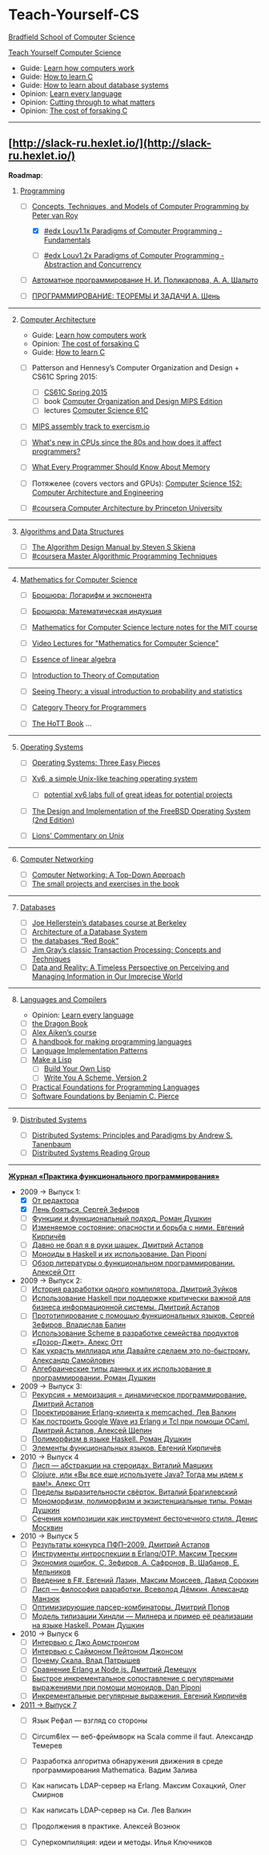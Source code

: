 # Teach-Yourself-CS

[Bradfield School of Computer Science](https://bradfieldcs.com/)

[Teach Yourself Computer Science](https://teachyourselfcs.com/)

- Guide: [Learn how computers work](https://blog.bradfieldcs.com/learn-how-computers-work-e7d33dba0238)
- Guide: [How to learn C](https://blog.bradfieldcs.com/how-to-learn-c-59222a627a4c)
- Guide: [How to learn about database systems](https://blog.bradfieldcs.com/how-to-learn-about-database-systems-40c7432f471d)
- Opinion: [Learn every language](https://blog.bradfieldcs.com/in-2017-learn-every-language-59b11f68eee)
- Opinion: [Cutting through to what matters](https://bradfieldcs.com/knives/)
- Opinion: [The cost of forsaking C](https://blog.bradfieldcs.com/the-cost-of-forsaking-c-113986438784)
---
[http://slack-ru.hexlet.io/](http://slack-ru.hexlet.io/)
---
__Roadmap__:

1. [Programming](https://teachyourselfcs.com/#programming)
     
    - [ ] [Concepts, Techniques, and Models of Computer Programming by Peter van Roy](http://www.epsa.org/forms/uploadFiles/3B6300000000.filename.booksingle.pdf)
 
      - [X] [#edx Louv1.1x Paradigms of Computer Programming - Fundamentals](https://www.edx.org/course/paradigms-computer-programming-louvainx-louv1-1x-1)

      - [ ] [#edx Louv1.2x Paradigms of Computer Programming - Abstraction and Concurrency](https://courses.edx.org/courses/course-v1:LouvainX+Louv1.2x+3T2016/info)
      
   - [ ] [Автоматное программирование Н. И. Поликарпова, А. А. Шалыто](http://is.ifmo.ru/books/_book.pdf)
   
   - [ ] [ПРОГРАММИРОВАНИЕ: ТЕОРЕМЫ И ЗАДАЧИ А. Шень](http://www.e-academy7.narod.ru/COURSES/PROGRAM/LITERATURA/01shen.PDF)
      
---
      
2. [Computer Architecture](https://teachyourselfcs.com/#architecture)
   
    - Guide: [Learn how computers work](https://blog.bradfieldcs.com/learn-how-computers-work-e7d33dba0238)
    - Opinion: [The cost of forsaking C](https://blog.bradfieldcs.com/the-cost-of-forsaking-c-113986438784)
    - Guide: [How to learn C](https://blog.bradfieldcs.com/how-to-learn-c-59222a627a4c)
    
    - [ ] Patterson and Hennesy’s Computer Organization and Design + CS61C Spring 2015:
        
        - [ ] [CS61C Spring 2015](http://inst.eecs.berkeley.edu/~cs61c/sp15/)
        - [ ] book [Computer Organization and Design MIPS Edition](https://www.amazon.com/gp/product/0124077269?pldnSite=1)
        - [ ] lectures [Computer Science 61C](https://www.youtube.com/watch?v=gJJeUFyuvvg&list=PL-XXv-cvA_iCl2-D-FS5mk0jFF6cYSJs_)
    
    - [ ] [MIPS assembly track to exercism.io](http://exercism.io/languages/mips/about)
    
    - [ ] [What's new in CPUs since the 80s and how does it affect programmers?](https://danluu.com/new-cpu-features/)
    - [ ] [What Every Programmer Should Know About Memory](https://people.freebsd.org/~lstewart/articles/cpumemory.pdf)
    
    - [ ] Потяжелее (covers vectors and GPUs): [Computer Science 152: Computer Architecture and Engineering](http://www-inst.eecs.berkeley.edu/~cs152/fa16/)
    
    - [ ] [#coursera Computer Architecture by Princeton University](https://www.coursera.org/learn/comparch)
    
---

3. [Algorithms and Data Structures](https://teachyourselfcs.com/#algorithms)
        
    - [ ] [The Algorithm Design Manual by Steven S Skiena](https://teachyourselfcs.com/#algorithms)
    - [ ] [#coursera Master Algorithmic Programming Techniques](https://www.coursera.org/specializations/data-structures-algorithms)

---

4. [Mathematics for Computer Science](https://teachyourselfcs.com/#math)

    - [ ] [Брошюра: Логарифм и экспонента](http://www.mccme.ru/free-books/shen/shen-log.pdf)
    - [ ] [Брошюра: Математическая индукция](http://www.mccme.ru/free-books/shen/shen-induction.pdf)
    - [ ] [Mathematics for Computer Science lecture notes for the MIT course](https://courses.csail.mit.edu/6.042/spring17/mcs.pdf)
    - [ ] [Video Lectures for "Mathematics for Computer Science"](https://ocw.mit.edu/courses/electrical-engineering-and-computer-science/6-042j-mathematics-for-computer-science-fall-2010/video-lectures/)
    - [ ] [Essence of linear algebra](https://www.youtube.com/playlist?list=PLZHQObOWTQDPD3MizzM2xVFitgF8hE_ab)
    - [ ] [Introduction to Theory of Computation](http://cglab.ca/~michiel/TheoryOfComputation/TheoryOfComputation.pdf)
    
    - [ ] [Seeing Theory: a visual introduction to probability and statistics](http://students.brown.edu/seeing-theory/)
    
    - [ ] [Category Theory for Programmers](https://bartoszmilewski.com/2014/10/28/category-theory-for-programmers-the-preface/)
    - [ ] [The HoTT Book](https://homotopytypetheory.org/book/)
    ...
     
---

5. [Operating Systems](https://teachyourselfcs.com/#operating-systems)

    - [ ] [Operating Systems: Three Easy Pieces](http://pages.cs.wisc.edu/~remzi/OSTEP/)
    
    - [ ] [Xv6, a simple Unix-like teaching operating system](https://pdos.csail.mit.edu/6.828/2016/xv6.html)
        - [ ] [potential xv6 labs full of great ideas for potential projects](http://pages.cs.wisc.edu/~remzi/OSTEP/lab-projects-xv6.pdf)
        
    - [ ] [The Design and Implementation of the FreeBSD Operating System (2nd Edition)](https://www.amazon.com/Design-Implementation-FreeBSD-Operating-System/dp/0321968972/)
    
    - [ ] [Lions' Commentary on Unix](https://www.amazon.com/Lions-Commentary-Unix-John/dp/1573980137/)

---

6. [Computer Networking](https://teachyourselfcs.com/#networking)

    - [ ] [Computer Networking: A Top-Down Approach](https://teachyourselfcs.com/#networking) 
    - [ ] [The small projects and exercises in the book](http://www-net.cs.umass.edu/wireshark-labs/)
    
---

7. [Databases](https://teachyourselfcs.com/#databases)

    - [ ] [Joe Hellerstein’s databases course at Berkeley](https://www.youtube.com/watch?v=dY48_UZhvhw&list=PL-XXv-cvA_iBVK2QzAV-R7NMA1ZkaiR2y)
    - [ ] [Architecture of a Database System](http://db.cs.berkeley.edu/papers/fntdb07-architecture.pdf)
    - [ ] [the databases “Red Book”](http://www.redbook.io/)
    - [ ] [Jim Gray’s classic Transaction Processing: Concepts and Techniques ](https://www.amazon.com/Transaction-Processing-Concepts-Techniques-Management/dp/1558601902)
    - [ ] [Data and Reality: A Timeless Perspective on Perceiving and Managing Information in Our Imprecise World](https://www.amazon.com/Data-Reality-Perspective-Perceiving-Information/dp/1935504215)

---

8. [Languages and Compilers](https://teachyourselfcs.com/#languages)

    - Opinion: [Learn every language](https://blog.bradfieldcs.com/in-2017-learn-every-language-59b11f68eee)
    - [ ] [the Dragon Book](https://www.amazon.com/gp/product/0321486811?pldnSite=1)
    - [ ] [Alex Aiken’s course](https://lagunita.stanford.edu/courses/Engineering/Compilers/Fall2014/about)
    - [ ] [A handbook for making programming languages](http://www.craftinginterpreters.com/)
    - [ ] [Language Implementation Patterns](https://www.amazon.com/gp/product/193435645X?pldnSite=1)
    - [ ] [Make a Lisp](https://github.com/kanaka/mal)
        - [ ] [Build Your Own Lisp](http://www.buildyourownlisp.com/)
        - [ ] [Write You A Scheme, Version 2](https://wespiser.com/writings/wyas/home.html?utm_content=buffer5ca75&utm_medium=social&utm_source=twitter.com&utm_campaign=buffer)
        
    - [ ] [Practical Foundations for Programming Languages](https://www.amazon.com/Practical-Foundations-Programming-Languages-Robert/dp/1107150302/ref=pd_sim_14_13?_encoding=UTF8&pd_rd_i=1107150302&pd_rd_r=YEG9BPQGS65XC8WMPXYA&pd_rd_w=SOtXs&pd_rd_wg=JrKY4&psc=1&refRID=YEG9BPQGS65XC8WMPXYA)
    - [ ] [Software Foundations by Benjamin C. Pierce](http://www.cis.upenn.edu/~bcpierce/sf/current/index.html)
    
---

9. [Distributed Systems](https://teachyourselfcs.com/#distributed-systems)

    - [ ] [Distributed Systems: Principles and Paradigms by Andrew S. Tanenbaum](https://www.amazon.com/Distributed-Systems-Principles-Andrew-Tanenbaum/dp/153028175X)
    - [ ] [Distributed Systems Reading Group](http://dsrg.pdos.csail.mit.edu/papers/) 
---

[__Журнал «Практика функционального программирования»__](http://fprog.ru/)

  * 2009 → Выпуск 1:
    - [X] [От редактора](http://fprog.ru/2009/issue1/lev-walkin-editorial/)
    - [X] [Лень бояться. Сергей Зефиров](http://fprog.ru/2009/issue1/serguey-zefirov-lazy-to-fear/)
    - [ ] [Функции и функциональный подход. Роман Душкин](http://fprog.ru/2009/issue1/roman-dushkin-functional-approach/)
    - [ ] [Изменяемое состояние: опасности и борьба с ними. Евгений Кирпичёв](http://fprog.ru/2009/issue1/eugene-kirpichov-fighting-mutable-state/)
    - [ ] [Давно не брал я в руки шашек. Дмитрий Астапов](http://fprog.ru/2009/issue1/dmitry-astapov-checkers/)
    - [ ] [Моноиды в Haskell и их использование. Dan Piponi](http://fprog.ru/2009/issue1/dan-piponi-haskell-monoids-and-their-uses/)
    - [ ] [Обзор литературы о функциональном программировании. Алексей Отт](http://fprog.ru/2009/issue1/alex-ott-literature-overview/)
  
  * 2009 → Выпуск 2:
    - [ ]  [История разработки одного компилятора. Дмитрий Зуйков](http://fprog.ru/2009/issue2/dmitry-zuikov-one-compiler-story/)
    - [ ] [Использование Haskell при поддержке критически важной для бизнеса информационной системы. Дмитрий Астапов](http://fprog.ru/2009/issue2/dmitry-astapov-haskell-mission-critical/)
    - [ ] [Прототипирование с помощью функциональных языков. Сергей Зефиров, Владислав Балин](http://fprog.ru/2009/issue2/serguey-zefirov-vladislav-balin-prototyping-with-functional-languages/)
    - [ ] [Использование Scheme в разработке семейства продуктов «Дозор-Джет». Алекс Отт](http://fprog.ru/2009/issue2/alex-ott-using-scheme-in-dozor-jet/)
    - [ ] [Как украсть миллиард или Давайте сделаем это по-быстрому. Александр Самойлович](http://fprog.ru/2009/issue2/alexander-samoylovich-erlang-crawler/)
    - [ ] [Алгебраические типы данных и их использование в программировании. Роман Душкин](http://fprog.ru/2009/issue2/roman-dushkin-algebraic-data-types/)
    
  * 2009 → Выпуск 3:
    - [ ] [Рекурсия + мемоизация = динамическое программирование. Дмитрий Астапов](http://fprog.ru/2009/issue3/dmitry-astapov-recursion-memoization-dynamic-programming/)
    - [ ] [Проектирование Erlang-клиента к memcached. Лев Валкин](http://fprog.ru/2009/issue3/lev-walkin-designing-erlang-memcached-client/)
    - [ ] [Как построить Google Wave из Erlang и Tcl при помощи OCaml. Дмитрий Астапов, Алексей Щепин](http://fprog.ru/2009/issue3/dmitry-astapov-alexey-shchepin-building-google-wave-from-erlang-tcl-with-ocaml/)
    - [ ] [Полиморфизм в языке Haskell. Роман Душкин](http://fprog.ru/2009/issue3/roman-dushkin-haskell-polymorphism/)
    - [ ] [Элементы функциональных языков. Евгений Кирпичёв](http://fprog.ru/2009/issue3/eugene-kirpichov-elements-of-functional-languages/)
    
  * 2010 → Выпуск 4
    - [ ] [Лисп — абстракции на стероидах. Виталий Маяцких](http://fprog.ru/2010/issue4/vitaly-mayatskikh-lisp-abstractions-on-steroids/) 
    - [ ] [Clojure, или «Вы все еще используете Java? Тогда мы идем к вам!». Алекс Отт](http://fprog.ru/2010/issue4/alex-ott-clojure/)
    - [ ] [Пределы выразительности свёрток. Виталий Брагилевский](http://fprog.ru/2010/issue4/vitaly-bragilevsky-limits-of-folds-expressiveness/)
    - [ ] [Мономорфизм, полиморфизм и экзистенциальные типы. Роман Душкин](http://fprog.ru/2010/issue4/roman-dushkin-existentials/)
    - [ ] [Сечения композиции как инструмент бесточечного стиля. Денис Москвин](http://fprog.ru/2010/issue4/denis-moskvin-compositions-sections/)
    
  * 2010 → Выпуск 5 
    - [ ] [Результаты конкурса ПФП–2009. Дмитрий Астапов](http://fprog.ru/2010/issue5/dmitry-astapov-contest/) 
    - [ ] [Инструменты интроспекции в Erlang/OTP. Максим Трескин](http://fprog.ru/2010/issue5/maxim-treskin-erlang-introspection/)
    - [ ] [Экономия ошибок. С. Зефиров, А. Сафронов, В. Шабанов, Е. Мельников](http://fprog.ru/2010/issue5/serguey-zefirov-et-al-error-economy/)
    - [ ] [Введение в F#. Евгений Лазин, Максим Моисеев, Давид Сорокин](http://fprog.ru/2010/issue5/maxim-moiseev-et-al-fsharp-intro/)
    - [ ] [Лисп — философия разработки. Всеволод Дёмкин, Александр Манзюк](http://fprog.ru/2010/issue5/vsevolod-dyomkin-lisp-philosophy/)
    - [ ] [Оптимизирующие парсер-комбинаторы. Дмитрий Попов](http://fprog.ru/2010/issue5/dmitry-popov-optimizing-parser-combinators/)
    - [ ] [Модель типизации Хиндли — Милнера и пример её реализации на языке Haskell. Роман Душкин](http://fprog.ru/2010/issue5/roman-dushkin-hindley-milner/)
    
  * 2010 → Выпуск 6
    - [ ] [Интервью с Джо Армстронгом](http://fprog.ru/2010/issue6/interview-joe-armstrong/)
    - [ ] [Интервью с Саймоном Пейтоном Джонсом](http://fprog.ru/2010/issue6/interview-simon-peyton-jones/)
    - [ ] [Почему Скала. Влад Патрышев](http://fprog.ru/2010/issue6/vlad-patryshev-why-scala/)
    - [ ] [Сравнение Erlang и Node.js. Дмитрий Демещук](http://fprog.ru/2010/issue6/dmitry-demeshchuk-node.js-vs-erlang/)
    - [ ] [Быстрое инкрементальное сопоставление с регулярными выражениями при помощи моноидов. Dan Piponi](http://fprog.ru/2010/issue6/dan-piponi-fast-incremental-regular-expression/)
    - [ ] [Инкрементальные регулярные выражения. Евгений Кирпичёв](http://fprog.ru/2010/issue6/eugene-kirpichov-incremental-regular-expressions/)
    
  * [2011 → Выпуск 7](http://fprog.ru/2011/issue7/)
    - [ ] Язык Рефал — взгляд со стороны
    - [ ] Circumϐlex — веб-фреймворк на Scala comme il faut. Александр Темерев
    - [ ] Разработка алгоритма обнаружения движения в среде программирования Mathematica. Вадим Залива
    - [ ] Как написать LDAP-сервер на Erlang. Максим Сохацкий, Олег Смирнов
    - [ ] Как написать LDAP-сервер на Си. Лев Валкин
    - [ ] Продолжения в практике. Алексей Вознюк
    - [ ] Суперкомпиляция: идеи и методы. Илья Ключников
    
    
    
        
        

    



    
    

    
    








